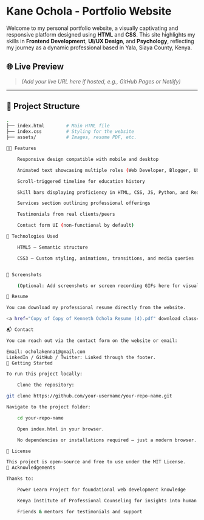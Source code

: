 # Kane Ochola - Portfolio Website

Welcome to my personal portfolio website, a visually captivating and responsive platform designed using **HTML** and **CSS**. This site highlights my skills in **Frontend Development**, **UI/UX Design**, and **Psychology**, reflecting my journey as a dynamic professional based in Yala, Siaya County, Kenya.

## 🌐 Live Preview

> _(Add your live URL here if hosted, e.g., GitHub Pages or Netlify)_

---

## 📁 Project Structure

```bash
.
├── index.html        # Main HTML file
├── index.css         # Styling for the website
├── assets/           # Images, resume PDF, etc.

🧑‍💻 Features

    Responsive design compatible with mobile and desktop

    Animated text showcasing multiple roles (Web Developer, Blogger, UX Designer, etc.)

    Scroll-triggered timeline for education history

    Skill bars displaying proficiency in HTML, CSS, JS, Python, and React

    Services section outlining professional offerings

    Testimonials from real clients/peers

    Contact form UI (non-functional by default)

💼 Technologies Used

    HTML5 – Semantic structure

    CSS3 – Custom styling, animations, transitions, and media queries


📸 Screenshots

    (Optional: Add screenshots or screen recording GIFs here for visual reference)

📄 Resume

You can download my professional resume directly from the website.

<a href="Copy of Copy of Kenneth Ochola Resume (4).pdf" download class="btn">Download CV</a>

📬 Contact

You can reach out via the contact form on the website or email:

Email: ocholakenna1@gmail.com
LinkedIn / GitHub / Twitter: Linked through the footer.
🚀 Getting Started

To run this project locally:

    Clone the repository:

git clone https://github.com/your-username/your-repo-name.git

Navigate to the project folder:

    cd your-repo-name

    Open index.html in your browser.

    No dependencies or installations required – just a modern browser.

📝 License

This project is open-source and free to use under the MIT License.
🙏 Acknowledgements

Thanks to:

    Power Learn Project for foundational web development knowledge

    Kenya Institute of Professional Counseling for insights into human behavior

    Friends & mentors for testimonials and support
